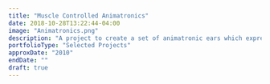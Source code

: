 ```yaml
---
title: "Muscle Controlled Animatronics"
date: 2018-10-28T13:22:44-04:00
image: "Animatronics.png"
description: "A project to create a set of animatronic ears which express in-step with the user's eyebrow and ear muscles. With a lot of help, I developed a prototype using a homebrewed Electromyography amplifier using coat buttons for electrodes, and an embedded embedded signal processing board to analyze the data and control servos in response to muscle pulses."
portfolioType: "Selected Projects"
approxDate: "2010"
endDate: ""
draft: true
---
```


